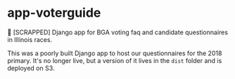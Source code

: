 # app-voterguide
🚫 [SCRAPPED] Django app for BGA voting faq and candidate questionnaires in Illinois races.

This was a poorly built Django app to host our questionnaires for the 2018 primary. It's no longer live, but a version of it lives in the `dist` folder and is deployed on S3.
